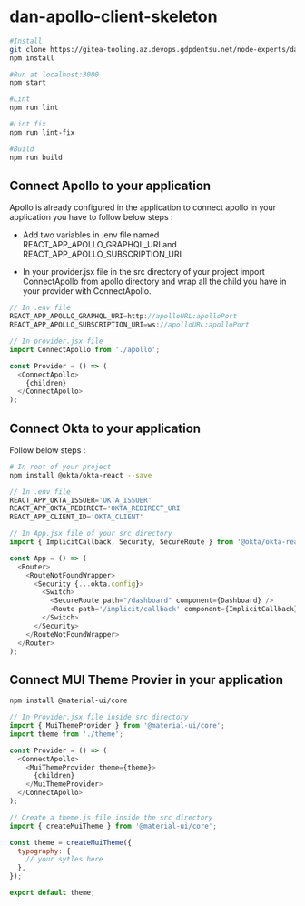 # dan-apollo-client-skeleton

```bash
#Install
git clone https://gitea-tooling.az.devops.gdpdentsu.net/node-experts/dan-apollo-client-skeleton.git
npm install

#Run at localhost:3000
npm start

#Lint
npm run lint

#Lint fix
npm run lint-fix

#Build
npm run build
```

## Connect Apollo to your application

Apollo is already configured in the application to connect apollo in your application you have to follow below steps :

- Add two variables in .env file named REACT_APP_APOLLO_GRAPHQL_URI and REACT_APP_APOLLO_SUBSCRIPTION_URI

- In your provider.jsx file in the src directory of your project import ConnectApollo from apollo directory and wrap all the child you have in your provider with ConnectApollo.

```javascript
// In .env file
REACT_APP_APOLLO_GRAPHQL_URI=http://apolloURL:apolloPort
REACT_APP_APOLLO_SUBSCRIPTION_URI=ws://apolloURL:apolloPort

// In provider.jsx file
import ConnectApollo from './apollo';

const Provider = () => (
  <ConnectApollo>
    {children}
  </ConnectApollo>
);
```

## Connect Okta to your application

Follow below steps :

```bash
# In root of your project
npm install @okta/okta-react --save
```
```javascript
// In .env file
REACT_APP_OKTA_ISSUER='OKTA_ISSUER'
REACT_APP_OKTA_REDIRECT='OKTA_REDIRECT_URI'
REACT_APP_CLIENT_ID='OKTA_CLIENT'

// In App.jsx file of your src directory
import { ImplicitCallback, Security, SecureRoute } from '@okta/okta-react';

const App = () => (
  <Router>
    <RouteNotFoundWrapper>
      <Security {...okta.config}>
        <Switch>
          <SecureRoute path="/dashboard" component={Dashboard} />
          <Route path='/implicit/callback' component={ImplicitCallback} />
        </Switch>
      </Security>
    </RouteNotFoundWrapper>
  </Router>
);
```

## Connect MUI Theme Provier in your application

```bash
npm install @material-ui/core
```
```javascript
// In Provider.jsx file inside src directory
import { MuiThemeProvider } from '@material-ui/core';
import theme from './theme';

const Provider = () => (
  <ConnectApollo>
    <MuiThemeProvider theme={theme}>
      {children}
    </MuiThemeProvider>
  </ConnectApollo>
);

// Create a theme.js file inside the src directory
import { createMuiTheme } from '@material-ui/core';

const theme = createMuiTheme({
  typography: {
    // your sytles here
  },
});

export default theme;
```
